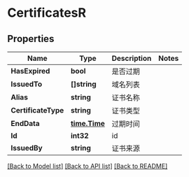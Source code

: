 # CertificatesR

## Properties

Name | Type | Description | Notes
------------ | ------------- | ------------- | -------------
**HasExpired** | **bool** | 是否过期 | 
**IssuedTo** | **[]string** | 域名列表 | 
**Alias** | **string** | 证书名称 | 
**CertificateType** | **string** | 证书类型 | 
**EndData** | [**time.Time**](time.Time.md) | 过期时间 | 
**Id** | **int32** | id | 
**IssuedBy** | **string** | 证书来源 | 

[[Back to Model list]](../README.md#documentation-for-models) [[Back to API list]](../README.md#documentation-for-api-endpoints) [[Back to README]](../README.md)



